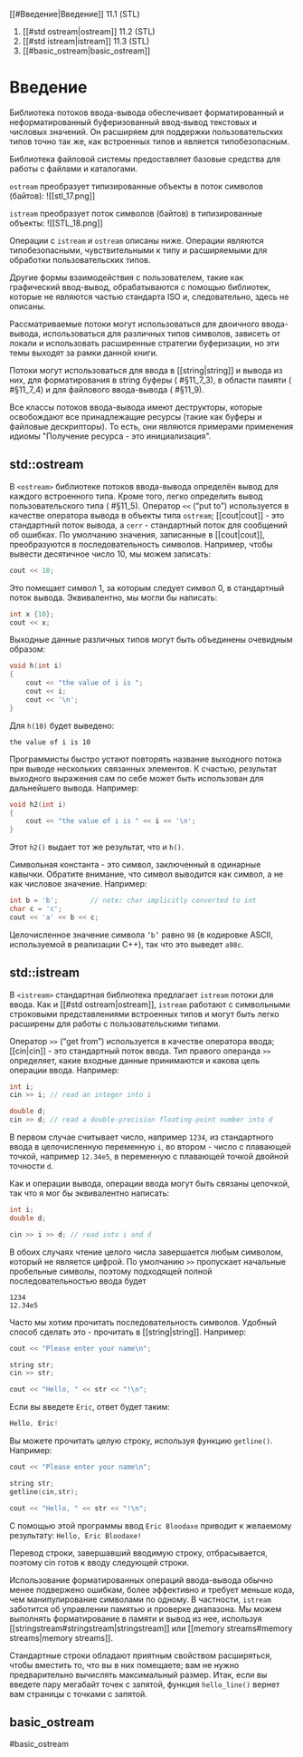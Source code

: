 
[[#Введение|Введение]] 11.1 (STL)
1. [[#std ostream|ostream]] 11.2 (STL)
2. [[#std istream|istream]] 11.3 (STL)
3. [[#basic_ostream|basic_ostream]]



# Введение

Библиотека потоков ввода-вывода обеспечивает форматированный и неформатированный буферизованный ввод-вывод текстовых и числовых значений. Он расширяем для поддержки пользовательских типов точно так же, как встроенных типов и является типобезопасным.

Библиотека файловой системы предоставляет базовые средства для работы с файлами и каталогами.

`ostream` преобразует типизированные объекты в поток символов (байтов):
![[stl_17.png]]

`istream` преобразует поток символов (байтов) в типизированные объекты:
![[STL_18.png]]

Операции с `istream` и `ostream` описаны ниже. Операции являются типобезопасными, чувствительными к типу и расширяемыми для обработки пользовательских типов.

Другие формы взаимодействия с пользователем, такие как графический ввод-вывод, обрабатываются с помощью библиотек, которые не являются частью стандарта ISO и, следовательно, здесь не описаны.

Рассматриваемые потоки могут использоваться для двоичного ввода-вывода, использоваться для различных типов символов, зависеть от локали и использовать расширенные стратегии буферизации, но эти темы выходят за рамки данной книги.

Потоки могут использоваться для ввода в [[string|string]] и вывода из них, для форматирования в string буферы ( #§11_7_3), в области памяти ( #§11_7_4) и для файлового ввода-вывода ( #§11_9).

Все классы потоков ввода-вывода имеют деструкторы, которые освобождают все принадлежащие ресурсы (такие как буферы и файловые дескрипторы). То есть, они являются примерами применения идиомы "Получение ресурса - это инициализация".

## std::ostream

В `<ostream>` библиотеке потоков ввода-вывода определён вывод для каждого встроенного типа. Кроме того, легко определить вывод пользовательского типа ( #§11_5). Оператор `<<` (“put to”) используется в качестве оператора вывода в объекты типа `ostream`; [[cout|cout]] - это стандартный поток вывода, а `cerr` - стандартный поток для сообщений об ошибках. По умолчанию значения, записанные в [[cout|cout]], преобразуются в последовательность символов. Например, чтобы вывести десятичное число 10, мы можем записать:
```c++
cout << 10;
```

Это помещает символ 1, за которым следует символ 0, в стандартный поток вывода. Эквивалентно, мы могли бы написать:
```c++
int x {10};
cout << x;
```

Выходные данные различных типов могут быть объединены очевидным образом:
```c++
void h(int i)
{
	cout << "the value of i is ";
	cout << i;
	cout << '\n';
}
```

Для `h(10)` будет выведено:
```
the value of i is 10
```

Программисты быстро устают повторять название выходного потока при выводе нескольких связанных элементов. К счастью, результат выходного выражения сам по себе может быть использован для дальнейшего вывода. Например:
```c++
void h2(int i)
{
	cout << "the value of i is " << i << '\n';
}
```

Этот `h2()` выдает тот же результат, что и `h()`.

Символьная константа - это символ, заключенный в одинарные кавычки. Обратите внимание, что символ выводится как символ, а не как числовое значение. Например:
```c++
int b = 'b';        // note: char implicitly converted to int
char c = 'c';
cout << 'a' << b << c;
```

Целочисленное значение символа `’b’` равно `98` (в кодировке ASCII, используемой в реализации C++), так что это выведет `a98c`.

## std::istream

В `<istream>` стандартная библиотека предлагает `istream` потоки для ввода. Как и [[#std ostream|ostream]], `istream` работают с символьными строковыми представлениями встроенных типов и могут быть легко расширены для работы с пользовательскими типами.

Оператор `>>` (“get from”) используется в качестве оператора ввода; [[cin|cin]] - это стандартный поток ввода. Тип правого операнда `>>` определяет, какие входные данные принимаются и какова цель операции ввода. Например:
```c++
int i;
cin >> i; // read an integer into i

double d;
cin >> d; // read a double-precision floating-point number into d
```

В первом случае считывает число, например `1234`, из стандартного ввода в целочисленную переменную `i`, во втором - число с плавающей точкой, например `12.34e5`, в переменную с плавающей точкой двойной точности `d`.

Как и операции вывода, операции ввода могут быть связаны цепочкой, так что я мог бы эквивалентно написать:
```c++
int i;
double d;

cin >> i >> d; // read into i and d
```

В обоих случаях чтение целого числа завершается любым символом, который не является цифрой. По умолчанию `>>` пропускает начальные пробельные символы, поэтому подходящей полной последовательностью ввода будет
```
1234
12.34e5
```

Часто мы хотим прочитать последовательность символов. Удобный способ сделать это - прочитать в [[string|string]]. Например:
```c++
cout << "Please enter your name\n";

string str;
cin >> str;

cout << "Hello, " << str << "!\n";
```

Если вы введете `Eric`, ответ будет таким:
```c++
Hello, Eric!
```

Вы можете прочитать целую строку, используя функцию `getline()`. Например:
```c++
cout << "Please enter your name\n";

string str;
getline(cin,str);

cout << "Hello, " << str << "!\n";
```

С помощью этой программы ввод `Eric Bloodaxe` приводит к желаемому результату: `Hello, Eric Bloodaxe!`

Перевод строки, завершавший вводимую строку, отбрасывается, поэтому cin готов к
вводу следующей строки.

Использование форматированных операций ввода-вывода обычно менее подвержено ошибкам, более эффективно и требует меньше кода, чем манипулирование символами по одному. В частности, `istream` заботится об управлении памятью и проверке диапазона. Мы можем выполнять форматирование в памяти и вывод из нее, используя [[stringstream#stringstream|stringstream]] или [[memory streams#memory streams|memory streams]].

Стандартные строки обладают приятным свойством расширяться, чтобы вместить то, что вы в них помещаете; вам не нужно предварительно вычислять максимальный размер. Итак, если вы введете пару мегабайт точек с запятой, функция `hello_line()` вернет вам страницы с точками с запятой.

## basic_ostream
#basic_ostream











